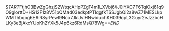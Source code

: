 $START$FtjhO3BwZgGhzjS2WtqcAHpPZgT4m1LXVbj6/iJ0iYXC7F6TqiOxj61q9O9glorttD+HS12F1z8V51pQMad03edkptPTIqgfkTSSJgbQi2a8wZ71MESLkpWMThbqog6E9iR8yrPewI9Ncx7JklJvIHNwiduchKH039opL3Guyr2eJzzbcHLKy3eBjAkcYUoKh2YXk5J4p6kz6RdMsQ78Wg==$END$